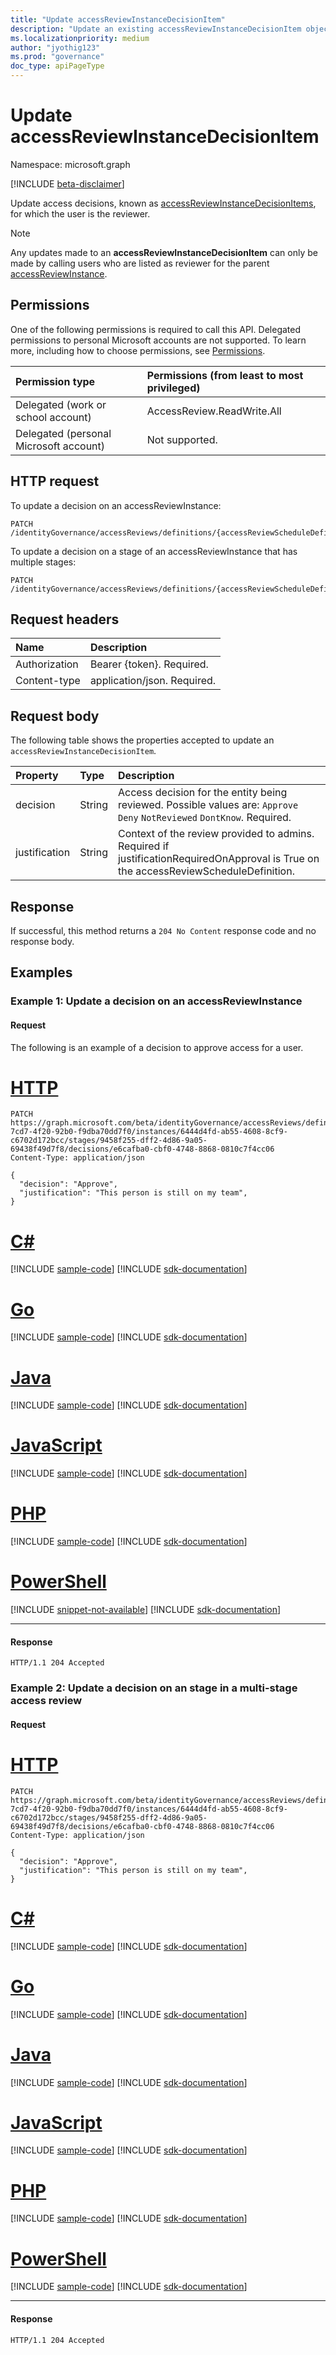 ```yaml
---
title: "Update accessReviewInstanceDecisionItem"
description: "Update an existing accessReviewInstanceDecisionItem object for which the calling user is the reviewer."
ms.localizationpriority: medium
author: "jyothig123"
ms.prod: "governance"
doc_type: apiPageType
---
```


# Update accessReviewInstanceDecisionItem

Namespace: microsoft.graph

[!INCLUDE [beta-disclaimer](../../includes/beta-disclaimer.md)]

Update access decisions, known as [accessReviewInstanceDecisionItems](../resources/accessreviewinstancedecisionitem.md), for which the user is the reviewer.

>[!NOTE]
>Any updates made to an **accessReviewInstanceDecisionItem** can only be made by calling users who are listed as reviewer for the parent [accessReviewInstance](../resources/accessreviewinstance.md).

## Permissions
One of the following permissions is required to call this API. Delegated permissions to personal Microsoft accounts are not supported. To learn more, including how to choose permissions, see [Permissions](/graph/permissions-reference).

|Permission type                        | Permissions (from least to most privileged)              |
|:--------------------------------------|:---------------------------------------------------------|
|Delegated (work or school account)     | AccessReview.ReadWrite.All |
|Delegated (personal Microsoft account)|Not supported.|

## HTTP request

To update a decision on an accessReviewInstance:
<!-- { "blockType": "ignored" } -->
```http
PATCH /identityGovernance/accessReviews/definitions/{accessReviewScheduleDefinitionId}/instances/{accessReviewInstanceId}/decisions/{accessReviewInstanceDecisionItemId}
```

To update a decision on a stage of an accessReviewInstance that has multiple stages:
<!-- { "blockType": "ignored" } -->
```http
PATCH /identityGovernance/accessReviews/definitions/{accessReviewScheduleDefinitionId}/instances/{accessReviewInstanceId}/stages/{accessReviewStageId}/decisions/{accessReviewInstanceDecisionItemId}
```

## Request headers
| Name         | Description |
|:-------------|:------------|
| Authorization|Bearer {token}. Required.|
| Content-type | application/json. Required. |

## Request body
The following table shows the properties accepted to update an `accessReviewInstanceDecisionItem`.

| Property     | Type       | Description |
|:-------------|:------------|:------------|
| decision  | String | Access decision for the entity being reviewed. Possible values are: `Approve` `Deny` `NotReviewed` `DontKnow`. Required.  |
|  justification | String | Context of the review provided to admins. Required if justificationRequiredOnApproval is True on the accessReviewScheduleDefinition.  |

## Response
If successful, this method returns a `204 No Content` response code and no response body.


## Examples

### Example 1: Update a decision on an accessReviewInstance

#### Request

The following is an example of a decision to approve access for a user.



# [HTTP](#tab/http)
<!-- {
  "blockType": "request",
  "name": "update_accessReviewDEfinitionInstanceDecisionsItem"
}-->
``` http
PATCH https://graph.microsoft.com/beta/identityGovernance/accessReviews/definitions/5eac5a70-7cd7-4f20-92b0-f9dba70dd7f0/instances/6444d4fd-ab55-4608-8cf9-c6702d172bcc/stages/9458f255-dff2-4d86-9a05-69438f49d7f8/decisions/e6cafba0-cbf0-4748-8868-0810c7f4cc06
Content-Type: application/json

{
  "decision": "Approve",
  "justification": "This person is still on my team",
}
```

# [C#](#tab/csharp)
[!INCLUDE [sample-code](../includes/snippets/csharp/update-accessreviewdefinitioninstancedecisionsitem-csharp-snippets.md)]
[!INCLUDE [sdk-documentation](../includes/snippets/snippets-sdk-documentation-link.md)]

# [Go](#tab/go)
[!INCLUDE [sample-code](../includes/snippets/go/update-accessreviewdefinitioninstancedecisionsitem-go-snippets.md)]
[!INCLUDE [sdk-documentation](../includes/snippets/snippets-sdk-documentation-link.md)]

# [Java](#tab/java)
[!INCLUDE [sample-code](../includes/snippets/java/update-accessreviewdefinitioninstancedecisionsitem-java-snippets.md)]
[!INCLUDE [sdk-documentation](../includes/snippets/snippets-sdk-documentation-link.md)]

# [JavaScript](#tab/javascript)
[!INCLUDE [sample-code](../includes/snippets/javascript/update-accessreviewdefinitioninstancedecisionsitem-javascript-snippets.md)]
[!INCLUDE [sdk-documentation](../includes/snippets/snippets-sdk-documentation-link.md)]

# [PHP](#tab/php)
[!INCLUDE [sample-code](../includes/snippets/php/update-accessreviewdefinitioninstancedecisionsitem-php-snippets.md)]
[!INCLUDE [sdk-documentation](../includes/snippets/snippets-sdk-documentation-link.md)]

# [PowerShell](#tab/powershell)
[!INCLUDE [snippet-not-available](../includes/snippets/snippet-not-available.md)]
[!INCLUDE [sdk-documentation](../includes/snippets/snippets-sdk-documentation-link.md)]

---

#### Response

<!-- {
  "blockType": "response"
} -->
```http
HTTP/1.1 204 Accepted
```


### Example 2: Update a decision on an stage in a multi-stage access review

#### Request

# [HTTP](#tab/http)
<!-- {
  "blockType": "request",
  "name": "update_accessReviewDEfinitionInstanceDecisionsStage"
}-->
``` http
PATCH https://graph.microsoft.com/beta/identityGovernance/accessReviews/definitions/5eac5a70-7cd7-4f20-92b0-f9dba70dd7f0/instances/6444d4fd-ab55-4608-8cf9-c6702d172bcc/stages/9458f255-dff2-4d86-9a05-69438f49d7f8/decisions/e6cafba0-cbf0-4748-8868-0810c7f4cc06
Content-Type: application/json

{
  "decision": "Approve",
  "justification": "This person is still on my team",
}
```

# [C#](#tab/csharp)
[!INCLUDE [sample-code](../includes/snippets/csharp/update-accessreviewdefinitioninstancedecisionsstage-csharp-snippets.md)]
[!INCLUDE [sdk-documentation](../includes/snippets/snippets-sdk-documentation-link.md)]

# [Go](#tab/go)
[!INCLUDE [sample-code](../includes/snippets/go/update-accessreviewdefinitioninstancedecisionsstage-go-snippets.md)]
[!INCLUDE [sdk-documentation](../includes/snippets/snippets-sdk-documentation-link.md)]

# [Java](#tab/java)
[!INCLUDE [sample-code](../includes/snippets/java/update-accessreviewdefinitioninstancedecisionsstage-java-snippets.md)]
[!INCLUDE [sdk-documentation](../includes/snippets/snippets-sdk-documentation-link.md)]

# [JavaScript](#tab/javascript)
[!INCLUDE [sample-code](../includes/snippets/javascript/update-accessreviewdefinitioninstancedecisionsstage-javascript-snippets.md)]
[!INCLUDE [sdk-documentation](../includes/snippets/snippets-sdk-documentation-link.md)]

# [PHP](#tab/php)
[!INCLUDE [sample-code](../includes/snippets/php/update-accessreviewdefinitioninstancedecisionsstage-php-snippets.md)]
[!INCLUDE [sdk-documentation](../includes/snippets/snippets-sdk-documentation-link.md)]

# [PowerShell](#tab/powershell)
[!INCLUDE [sample-code](../includes/snippets/powershell/update-accessreviewdefinitioninstancedecisionsstage-powershell-snippets.md)]
[!INCLUDE [sdk-documentation](../includes/snippets/snippets-sdk-documentation-link.md)]

---

#### Response

<!-- {
  "blockType": "response"
} -->
```http
HTTP/1.1 204 Accepted
```

<!--
{
  "type": "#page.annotation",
  "description": "Update accessReviewInstanceDecisionItem",
  "keywords": "",
  "section": "documentation",
  "tocPath": "",
  "suppressions": [
  ]
}
-->
